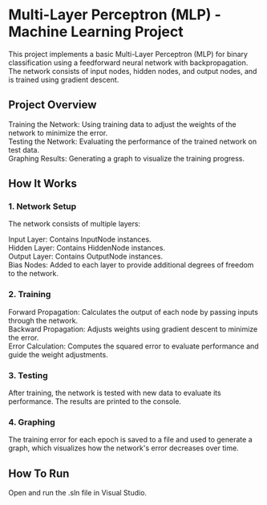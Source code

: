 # Multi-Layer Perceptron (MLP) - Machine Learning Project
This project implements a basic Multi-Layer Perceptron (MLP) for binary classification using a feedforward neural network with backpropagation. The network consists of input nodes, hidden nodes, and output nodes, and is trained using gradient descent.

## Project Overview
Training the Network: Using training data to adjust the weights of the network to minimize the error. <br />
Testing the Network: Evaluating the performance of the trained network on test data. <br />
Graphing Results: Generating a graph to visualize the training progress.

## How It Works
### 1. Network Setup

The network consists of multiple layers:

Input Layer: Contains InputNode instances. <br />
Hidden Layer: Contains HiddenNode instances. <br />
Output Layer: Contains OutputNode instances. <br />
Bias Nodes: Added to each layer to provide additional degrees of freedom to the network.
### 2. Training

Forward Propagation: Calculates the output of each node by passing inputs through the network. <br />
Backward Propagation: Adjusts weights using gradient descent to minimize the error. <br />
Error Calculation: Computes the squared error to evaluate performance and guide the weight adjustments.
### 3. Testing

After training, the network is tested with new data to evaluate its performance. The results are printed to the console.

### 4. Graphing

The training error for each epoch is saved to a file and used to generate a graph, which visualizes how the network's error decreases over time.
 
## How To Run
Open and run the .sln file in Visual Studio.
